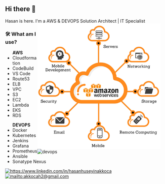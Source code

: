 <!--
**xkendx/xkendx** is a ✨ _special_ ✨ repository because its `README.md` (this file) appears on your GitHub profile. -->

## Hi there 👋
Hasan is here. I'm a AWS & DEVOPS Solution Architect | IT Specialist  <img src="https://github.com/akkocah/akkocah/blob/master/aws.png" alt="aws" width=400 height=auto align="right">

### 🛠  What am I use?

<ul > <strong>AWS</strong>
 <li>Cloudformation</li>
 <li>CodeBuild</li>
 <li>VS Code</li>
 <li>Route53</li>
 <li>ELB</li>
 <li>VPC</li>  
 <li>S3</li>
 <li>EC2</li>
 <li>Lambda</li>
 <li>EKS</li>
 <li>RDS</li>
 </ul>
 <ul> <strong>DEVOPS</strong>   <img src="https://github.com/akkocah/akkocah/blob/master/devops.gif" alt="devops" width=400 height=auto align="right">
 <li>Docker</li>
 <li>Kubernetes</li>
 <li>Jenkins</li>
 <li>Grafana</li>
 <li>Prometheus</li>
 <li>Ansible</li>
 <li>Sonatype Nexus</li>
 </ul>

<a href="https://www.linkedin.com/in/hasanhuseyinakkoca" target="_blank">
    <img src="https://img.shields.io/badge/%20-linkedin-0072b1" alt="https://www.linkedin.com/in/hasanhuseyinakkoca">
</a>
<a href="mailto:akkocah2@gmail.com" target="_blank">
    <img src="https://img.shields.io/badge/%20-gmail-B23121" alt="mailto:akkocah2@gmail.com">
</a>
<!--<a href="https://medium.com/@kendentry" target="_blank">
    <img src="https://img.shields.io/badge/%20-medium-black" alt="https://medium.com/@kendentry">
</a> -->
